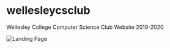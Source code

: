 # wellesleycsclub
Wellesley College Computer Science Club Website 2019-2020

![Landing Page](landingpage.jpg?raw=true "Landing Page")
